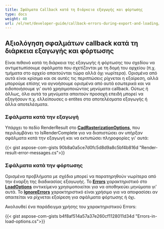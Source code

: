 ```yaml
---
title: Σφάλματα Callback κατά τη διάρκεια εξαγωγής και φόρτωσης
type: docs
weight: 40
url: /el/net/developer-guide/callback-errors-during-export-and-loading/
---
```


## **Αξιολόγηση σφαλμάτων callback κατά τη διάρκεια εξαγωγής και φόρτωσης**

Είναι πιθανό κατά τη διάρκεια της εξαγωγής ή φόρτωσης του σχεδίου να αντιμετωπίσουμε σφάλματα που σχετίζονται με τη δομή του αρχείου 
(π.χ. τμήματα στο αρχείο απαιτούνται τώρα αλλά όχι νωρίτερα). 
Ορισμένα από αυτά είναι κρίσιμα και σε αυτές τις περιπτώσεις ρίχνεται η εξαίρεση, αλλά μπορούμε επίσης να αγνοήσουμε ορισμένα από αυτά εσωτερικά και να ειδοποιήσουμε γι’ αυτό χρησιμοποιώντας μηνύματα callback.
Ούτως ή άλλως, όλα αυτά τα μηνύματα απαιτούν προσοχή επειδή μπορεί να εξηγήσουν π.χ. ελλείπουσες ο entites στα αποτελέσματα εξαγωγής ή άλλα αποτελέσματα.


### **Σφάλματα κατά την εξαγωγή**

Υπάρχει το πεδίο RenderResult στο [**CadRasterizationOptions**](https://reference.aspose.com/cad/net/aspose.cad.imageoptions/cadrasterizationoptions/),
που περιλαμβάνει το IsRenderComplete για να διαπιστώσει αν υπήρξαν σφάλματα κατά την εξαγωγή και να εκτυπώσει πληροφορίες γι' αυτά:

{{< gist aspose-com-gists 90b8a0a5ce7d0fc5d8d9a8c5bf4b816d "Render-result-error-messages.cs">}}

### **Σφάλματα κατά την φόρτωσης**

Ορισμένα προβλήματα με σχέδια μπορεί να παρατηρηθούν νωρίτερα από την έναρξη της διαδικασίας εξαγωγής. 
Το [**Errors**](https://reference.aspose.com/cad/net/aspose.cad/loadoptions/errors/) χαρακτηριστικό στο
 [**LoadOptions**](https://reference.aspose.com/cad/net/aspose.cad/loadoptions/) αντικείμενο χρησιμοποιείται για να αποθηκεύει μηνύματα γι’ αυτά.
Το [**IgnoreErrors**](https://reference.aspose.com/cad/net/aspose.cad/loadoptions/ignoreerrors/) χαρακτηριστικό είναι χρήσιμο για να αποφασίσει αν 
απαιτείται να ρίχνεται εξαίρεση για σφάλματα φόρτωσης ή όχι. 

Ακολουθεί ένα παράδειγμα χρήσης του χαρακτηριστικού Errors:

{{< gist aspose-com-gists b4f8af514a57a37e260cf1128011d34d "Errors-in-load-options.cs">}}
